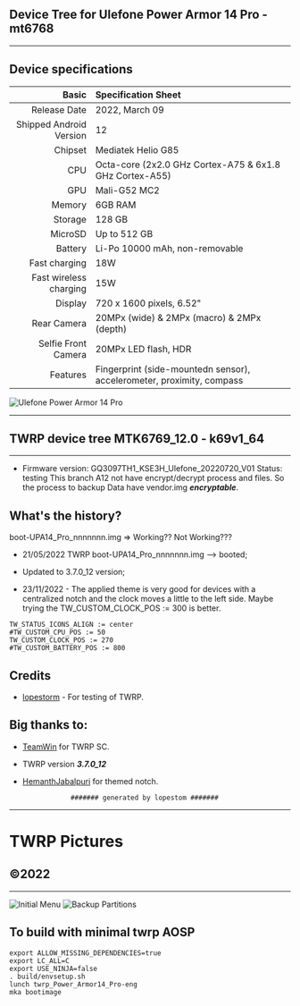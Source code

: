Device Tree for Ulefone Power Armor 14 Pro - mt6768
--------------------------------------------------------
------------------------------------
## Device specifications
Basic   | Specification Sheet
-------:|:-------------------------
Release Date | 2022, March 09
Shipped Android Version | 12
Chipset | Mediatek Helio G85
CPU     | Octa-core (2x2.0 GHz Cortex-A75 & 6x1.8 GHz Cortex-A55)
GPU     | Mali-G52 MC2
Memory  | 6GB RAM
Storage | 128 GB
MicroSD | Up to 512 GB
Battery | Li-Po 10000 mAh, non-removable
Fast charging | 18W
Fast wireless charging | 15W
Display | 720 x 1600 pixels, 6.52"
Rear Camera  | 20MPx (wide) & 2MPx (macro) & 2MPx (depth)
Selfie Front Camera | 20MPx LED flash, HDR
Features| Fingerprint (side-mountedn sensor), accelerometer, proximity, compass

![Ulefone Power Armor 14 Pro](https://fdn2.gsmarena.com/vv/pics/ulefone/ulefone-power-armor-14-pro-1.jpg)

--------------------------------------------------------
## TWRP device tree MTK6769_12.0 - k69v1_64
---------------
- Firmware version: GQ3097TH1_KSE3H_Ulefone_20220720_V01
Status: testing
This branch A12 not have encrypt/decrypt process and files. So the process to backup Data have vendor.img ***encryptable***.

## What's the history?
boot-UPA14_Pro_nnnnnnn.img => Working?? Not Working???
- 21/05/2022 TWRP boot-UPA14_Pro_nnnnnnn.img --> booted;

- Updated to 3.7.0_12 version;

- 23/11/2022 - The applied theme is very good for devices with a centralized notch and the clock moves a little to the left side. Maybe trying the TW_CUSTOM_CLOCK_POS := 300 is better.

```# Statusbar icons flags 1080 x 2260
TW_STATUS_ICONS_ALIGN := center
#TW_CUSTOM_CPU_POS := 50
TW_CUSTOM_CLOCK_POS := 270
#TW_CUSTOM_BATTERY_POS := 800
```

## Credits
- [lopestorm](https://github.com/lopestom) - For testing of TWRP.<br/>

## Big thanks to:

- [TeamWin](https://github.com/TeamWin) for TWRP SC.
* TWRP version ***3.7.0_12***
* [HemanthJabalpuri](https://github.com/HemanthJabalpuri) for themed notch.

                  ####### generated by lopestom #######
                  
---------------
# TWRP Pictures
## ©2022
-------------
![Initial Menu](https://gRU-20220521_103640.jpg?raw=true)
![Backup Partitions](https://github.4739.jpg?raw=true)

## To build with minimal twrp AOSP
```
export ALLOW_MISSING_DEPENDENCIES=true
export LC_ALL=C
export USE_NINJA=false
. build/envsetup.sh
lunch twrp_Power_Armor14_Pro-eng
mka bootimage
```


